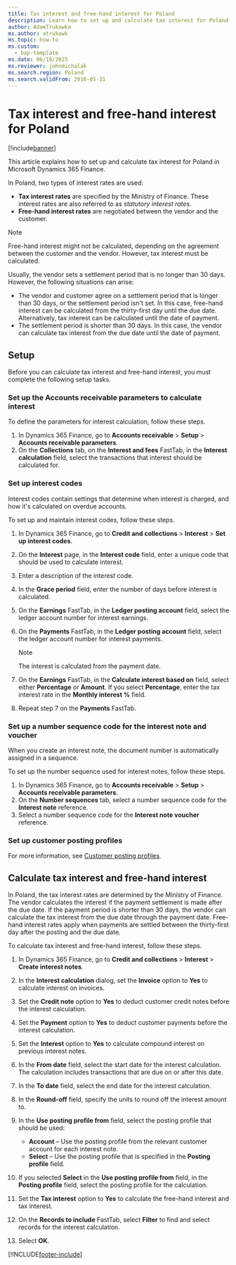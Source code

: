 ```yaml
---
title: Tax interest and free-hand interest for Poland
description: Learn how to set up and calculate tax interest for Poland in Microsoft Dynamics 365 Finance.
author: AdamTrukawka
ms.author: atrukawk
ms.topic: how-to
ms.custom: 
  - bap-template
ms.date: 06/19/2025
ms.reviewer: johnmichalak
ms.search.region: Poland
ms.search.validFrom: 2016-05-31
---
```


# Tax interest and free-hand interest for Poland

[!include[banner](../../includes/banner.md)]

This article explains how to set up and calculate tax interest for Poland in Microsoft Dynamics 365 Finance.

In Poland, two types of interest rates are used:

- **Tax interest rates** are specified by the Ministry of Finance. These interest rates are also referred to as *statutory interest rates*.
- **Free-hand interest rates** are negotiated between the vendor and the customer.

> [!NOTE]
> Free-hand interest might not be calculated, depending on the agreement between the customer and the vendor. However, tax interest must be calculated.

Usually, the vendor sets a settlement period that is no longer than 30 days. However, the following situations can arise:

- The vendor and customer agree on a settlement period that is longer than 30 days, or the settlement period isn't set. In this case, free-hand interest can be calculated from the thirty-first day until the due date. Alternatively, tax interest can be calculated until the date of payment.
- The settlement period is shorter than 30 days. In this case, the vendor can calculate tax interest from the due date until the date of payment.

## Setup

Before you can calculate tax interest and free-hand interest, you must complete the following setup tasks.

### Set up the Accounts receivable parameters to calculate interest

To define the parameters for interest calculation, follow these steps.

1. In Dynamics 365 Finance, go to **Accounts receivable** \> **Setup** \> **Accounts receivable parameters**.
1. On the **Collections** tab, on the **Interest and fees** FastTab, in the **Interest calculation** field, select the transactions that interest should be calculated for.

### Set up interest codes

Interest codes contain settings that determine when interest is charged, and how it's calculated on overdue accounts.

To set up and maintain interest codes, follow these steps.

1. In Dynamics 365 Finance, go to **Credit and collections** \> **Interest** \> **Set up interest codes**.
1. On the **Interest** page, in the **Interest code** field, enter a unique code that should be used to calculate interest.
1. Enter a description of the interest code.
1. In the **Grace period** field, enter the number of days before interest is calculated.
1. On the **Earnings** FastTab, in the **Ledger posting account** field, select the ledger account number for interest earnings.
1. On the **Payments** FastTab, in the **Ledger posting account** field, select the ledger account number for interest payments.

    > [!NOTE]
    > The interest is calculated from the payment date.

1. On the **Earnings** FastTab, in the **Calculate interest based on** field, select either **Percentage** or **Amount**. If you select **Percentage**, enter the tax interest rate in the **Monthly interest %** field.
1. Repeat step 7 on the **Payments** FastTab.

### Set up a number sequence code for the interest note and voucher

When you create an interest note, the document number is automatically assigned in a sequence.

To set up the number sequence used for interest notes, follow these steps.

1. In Dynamics 365 Finance, go to **Accounts receivable** \> **Setup** \> **Accounts receivable parameters**.
1. On the **Number sequences** tab, select a number sequence code for the **Interest note** reference.
1. Select a number sequence code for the **Interest note voucher** reference.

### Set up customer posting profiles

For more information, see [Customer posting profiles](../../accounts-receivable/customer-posting-profiles.md).

## Calculate tax interest and free-hand interest

In Poland, the tax interest rates are determined by the Ministry of Finance. The vendor calculates the interest if the payment settlement is made after the due date. If the payment period is shorter than 30 days, the vendor can calculate the tax interest from the due date through the payment date. Free-hand interest rates apply when payments are settled between the thirty-first day after the posting and the due date.

To calculate tax interest and free-hand interest, follow these steps.

1. In Dynamics 365 Finance, go to **Credit and collections** \> **Interest** \> **Create interest notes**.
1. In the **Interest calculation** dialog, set the **Invoice** option to **Yes** to calculate interest on invoices.
1. Set the **Credit note** option to **Yes** to deduct customer credit notes before the interest calculation.
1. Set the **Payment** option to **Yes** to deduct customer payments before the interest calculation.
1. Set the **Interest** option to **Yes** to calculate compound interest on previous interest notes.
1. In the **From date** field, select the start date for the interest calculation. The calculation includes transactions that are due on or after this date.
1. In the **To date** field, select the end date for the interest calculation.
1. In the **Round-off** field, specify the units to round off the interest amount to.
1. In the **Use posting profile from** field, select the posting profile that should be used:

    - **Account** – Use the posting profile from the relevant customer account for each interest note.
    - **Select** – Use the posting profile that is specified in the **Posting profile** field.
    
1. If you selected **Select** in the **Use posting profile from** field, in the **Posting profile** field, select the posting profile for the calculation.
1. Set the **Tax interest** option to **Yes** to calculate the free-hand interest and tax interest.
1. On the **Records to include** FastTab, select **Filter** to find and select records for the interest calculation.
1. Select **OK**.


[!INCLUDE[footer-include](../../../includes/footer-banner.md)]
